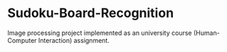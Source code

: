 # Sudoku-Board-Recognition

Image processing project implemented as an university course (Human-Computer Interaction) assignment. 
